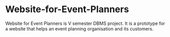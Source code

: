 # Website-for-Event-Planners

Website for Event Planners is V semester DBMS project. It is a prototype for a website that helps an event planning organisation and its customers.
